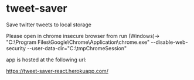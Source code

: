 # tweet-saver
Save twitter tweets to local storage

Please open in chrome insecure browser from run (Windows)->
"C:\Program Files\Google\Chrome\Application\chrome.exe" --disable-web-security --user-data-dir="C:\tmpChromeSession"

app is hosted at the following url:

https://tweet-saver-react.herokuapp.com/
